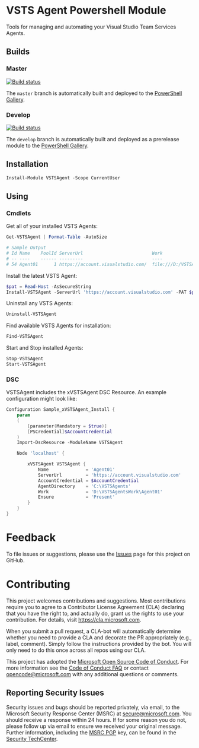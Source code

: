 # VSTS Agent Powershell Module

Tools for managing and automating your Visual Studio Team Services Agents.

## Builds

### Master
[![Build status](https://ci.appveyor.com/api/projects/status/pnw34lbpygqyttb9/branch/master?svg=true)](https://ci.appveyor.com/project/jwittner/vstsagent-powershell/branch/master)

The `master` branch is automatically built and deployed to the [PowerShell Gallery](https://www.powershellgallery.com/packages/VSTSAgent).

### Develop
[![Build status](https://ci.appveyor.com/api/projects/status/pnw34lbpygqyttb9/branch/develop?svg=true)](https://ci.appveyor.com/project/jwittner/vstsagent-powershell/branch/develop)

The `develop` branch is automatically built and deployed as a prerelease module to the [PowerShell Gallery](https://www.powershellgallery.com/packages/VSTSAgent).

## Installation

```powershell
Install-Module VSTSAgent -Scope CurrentUser
```

## Using

### Cmdlets
Get all of your installed VSTS Agents:

```powershell
Get-VSTSAgent | Format-Table -AutoSize

# Sample Output
# Id Name    PoolId ServerUrl                          Work                             Service                    Version Path
# -- ----    ------ ---------                          ----                             -------                    ------- ----
# 54 Agent01      1 https://account.visualstudio.com/  file:///D:/VSTSAgentWork/Agent01 vstsagent.account.Agent01  2.138.0 file:///C:/VSTSAgents/Agent01
```

Install the latest VSTS Agent:

```powershell
$pat = Read-Host -AsSecureString
Install-VSTSAgent -ServerUrl 'https://account.visualstudio.com' -PAT $pat -Name 'Agent01'
```

Uninstall any VSTS Agents:

```powershell
Uninstall-VSTSAgent
```

Find available VSTS Agents for installation:

```powershell
Find-VSTSAgent
```

Start and Stop installed Agents:
```powershell
Stop-VSTSAgent
Start-VSTSAgent
```

### DSC
VSTSAgent includes the xVSTSAgent DSC Resource. An example configuration might look like:

```powershell   
Configuration Sample_xVSTSAgent_Install {
    param 
    (   
        [parameter(Mandatory = $true)] 
        [PSCredential]$AccountCredential
    )
    Import-DscResource -ModuleName VSTSAgent

    Node 'localhost' {

        xVSTSAgent VSTSAgent {
            Name              = 'Agent01'
            ServerUrl         = 'https://account.visualstudio.com'
            AccountCredential = $AccountCredential
            AgentDirectory    = 'C:\VSTSAgents'
            Work              = 'D:\VSTSAgentsWork\Agent01'
            Ensure            = 'Present'
        }
    }
}

```

# Feedback
To file issues or suggestions, please use the [Issues](https://github.com/Microsoft/unitysetup.powershell/issues) page for this project on GitHub.


# Contributing

This project welcomes contributions and suggestions.  Most contributions require you to agree to a Contributor License Agreement (CLA) declaring that you have the right to, and actually do, grant us the rights to use your contribution. For details, visit https://cla.microsoft.com.

When you submit a pull request, a CLA-bot will automatically determine whether you need to provide a CLA and decorate the PR appropriately (e.g., label, comment). Simply follow the instructions provided by the bot. You will only need to do this once across all repos using our CLA.

This project has adopted the [Microsoft Open Source Code of Conduct](https://opensource.microsoft.com/codeofconduct/). For more information see the [Code of Conduct FAQ](https://opensource.microsoft.com/codeofconduct/faq/) or contact [opencode@microsoft.com](mailto:opencode@microsoft.com) with any additional questions or comments.

## Reporting Security Issues

Security issues and bugs should be reported privately, via email, to the Microsoft Security Response Center (MSRC) at [secure@microsoft.com](mailto:secure@microsoft.com). You should receive a response within 24 hours. If for some reason you do not, please follow up via email to ensure we received your original message. Further information, including the [MSRC PGP](https://technet.microsoft.com/en-us/security/dn606155) key, can be found in the [Security TechCenter](https://technet.microsoft.com/en-us/security/default).